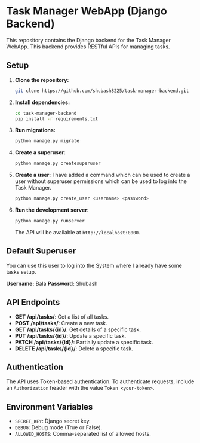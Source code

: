 # Task Manager WebApp (Django Backend)

This repository contains the Django backend for the Task Manager WebApp. This backend provides RESTful APIs for managing tasks.

## Setup

1. **Clone the repository:**

   ```bash
   git clone https://github.com/shubash8225/task-manager-backend.git
   ```

2. **Install dependencies:**

   ```bash
   cd task-manager-backend
   pip install -r requirements.txt
   ```

3. **Run migrations:**

   ```bash
   python manage.py migrate
   ```

4. **Create a superuser:**

   ```bash
   python manage.py createsuperuser
   ```
5. **Create a user:**
   I have added a command which can be used to create a user without superuser permissions which can be used to log into the Task Manager.

   ```bash
   python manage.py create_user <username> <password>
   ```

7. **Run the development server:**

   ```bash
   python manage.py runserver
   ```

   The API will be available at `http://localhost:8000`.

## Default Superuser
You can use this user to log into the System where I already have some tasks setup.

**Username:** Bala
**Password:** Shubash

## API Endpoints

- **GET /api/tasks/**: Get a list of all tasks.
- **POST /api/tasks/**: Create a new task.
- **GET /api/tasks/{id}/**: Get details of a specific task.
- **PUT /api/tasks/{id}/**: Update a specific task.
- **PATCH /api/tasks/{id}/**: Partially update a specific task.
- **DELETE /api/tasks/{id}/**: Delete a specific task.

## Authentication

The API uses Token-based authentication. To authenticate requests, include an `Authorization` header with the value `Token <your-token>`.

## Environment Variables

- `SECRET_KEY`: Django secret key.
- `DEBUG`: Debug mode (True or False).
- `ALLOWED_HOSTS`: Comma-separated list of allowed hosts.
